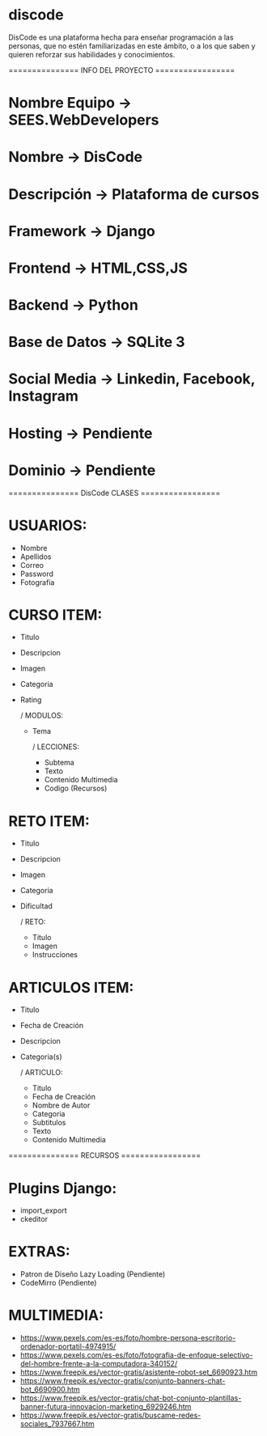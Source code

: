 # discode
DisCode es una plataforma hecha para enseñar programación a las personas, que no estén familiarizadas en este ámbito, o a los que saben y quieren reforzar sus habilidades y conocimientos. 

=============== INFO DEL PROYECTO =================
# Nombre Equipo -> SEES.WebDevelopers 
# Nombre        -> DisCode
# Descripción   -> Plataforma de cursos

# Framework     -> Django 
# Frontend      -> HTML,CSS,JS
# Backend       -> Python
# Base de Datos -> SQLite 3

# Social Media  -> Linkedin, Facebook, Instagram

# Hosting       -> Pendiente
# Dominio       -> Pendiente



=============== DisCode CLASES =================
# USUARIOS:
  - Nombre
  - Apellidos
  - Correo
  - Password
  - Fotografia



# CURSO ITEM:
  - Titulo
  - Descripcion
  - Imagen
  - Categoria
  - Rating

    / MODULOS:
      - Tema

        / LECCIONES:
          - Subtema
          - Texto
          - Contenido Multimedia
          - Codigo (Recursos)



# RETO ITEM:
  - Titulo
  - Descripcion
  - Imagen
  - Categoria
  - Dificultad

    / RETO:
      - Titulo
      - Imagen
      - Instrucciones



# ARTICULOS ITEM:
  - Titulo
  - Fecha de Creación
  - Descripcion
  - Categoria(s)

    / ARTICULO:
      - Titulo
      - Fecha de Creación
      - Nombre de Autor
      - Categoria
      - Subtitulos
      - Texto
      - Contenido Multimedia



=============== RECURSOS =================
# Plugins Django:
  - import_export
  - ckeditor


# EXTRAS:
  - Patron de Diseño Lazy Loading (Pendiente)
  - CodeMirro (Pendiente)


# MULTIMEDIA:
  - https://www.pexels.com/es-es/foto/hombre-persona-escritorio-ordenador-portatil-4974915/
  - https://www.pexels.com/es-es/foto/fotografia-de-enfoque-selectivo-del-hombre-frente-a-la-computadora-340152/
  - https://www.freepik.es/vector-gratis/asistente-robot-set_6690923.htm
  - https://www.freepik.es/vector-gratis/conjunto-banners-chat-bot_6690900.htm
  - https://www.freepik.es/vector-gratis/chat-bot-conjunto-plantillas-banner-futura-innovacion-marketing_6929246.htm
  - https://www.freepik.es/vector-gratis/buscame-redes-sociales_7937667.htm
